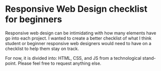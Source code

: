 # Responsive Web Design checklist for beginners

Responsive web design can be intimidating with how many elements have go into each project. I wanted to create a better checklist of what I think student or beginner responsive web designers would need to have on a checklist to help them stay on track.

For now, it is divided into: HTML, CSS, and JS from a technological stand-point. Please feel free to request anything else.
